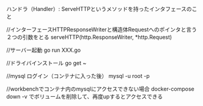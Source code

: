 ハンドラ（Handler）:
ServeHTTPというメソッドを持ったインタフェースのこと

//インターフェースHTTPResponseWriterと構造体Requestへのポインタと言う２つの引数をとる
serveHTTP(http.ResponseWriter, *http.Request)

//サーバー起動
go run XXX.go

//ドライバインストール
go get ~

//mysql ログイン（コンテナに入った後）
mysql -u root -p

//workbenchでコンテナ内のmysqlにアクセスできない場合
docker-compose down -v でボリュームを削除して、再度upするとアクセスできる